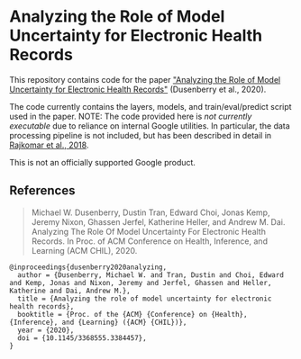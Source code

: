 # Analyzing the Role of Model Uncertainty for Electronic Health Records

This repository contains code for the paper ["Analyzing the Role of Model
Uncertainty for Electronic Health Records"](https://arxiv.org/abs/1906.03842)
(Dusenberry et al., 2020).

The code currently contains the layers, models, and train/eval/predict script
used in the paper. NOTE: The code provided here is *not currently executable* due
to reliance on internal Google utilities. In particular, the data processing
pipeline is not included, but has been described in detail in [Rajkomar et al.,
2018](https://arxiv.org/abs/1801.07860).

This is not an officially supported Google product.

## References

> Michael W. Dusenberry, Dustin Tran, Edward Choi, Jonas Kemp, Jeremy Nixon,
> Ghassen Jerfel, Katherine Heller, and Andrew M. Dai.  Analyzing The Role Of
> Model Uncertainty For Electronic Health Records. In Proc. of ACM Conference
> on Health, Inference, and Learning (ACM CHIL), 2020.

```none
@inproceedings{dusenberry2020analyzing,
  author = {Dusenberry, Michael W. and Tran, Dustin and Choi, Edward and Kemp, Jonas and Nixon, Jeremy and Jerfel, Ghassen and Heller, Katherine and Dai, Andrew M.},
  title = {Analyzing the role of model uncertainty for electronic health records},
  booktitle = {Proc. of the {ACM} {Conference} on {Health}, {Inference}, and {Learning} ({ACM} {CHIL})},
  year = {2020},
  doi = {10.1145/3368555.3384457},
}
```
